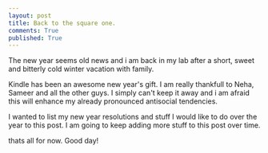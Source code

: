 ```yaml
---
layout: post
title: Back to the square one.
comments: True
published: True
---
```


The new year seems old news and i am back in my lab after a short, sweet and bitterly cold winter vacation with family.

Kindle has been an awesome new year's gift. I am really thankfull to Neha, Sameer and all the other guys. I simply can't keep it away and i am afraid this will enhance my already pronounced antisocial tendencies.

I wanted to list my new year resolutions and stuff I would like to do over the year to this post.
I am going to keep adding more stuff to this post over time.

thats all for now.
Good day!
